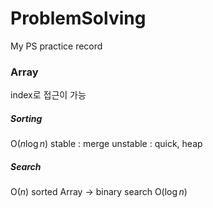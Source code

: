 # ProblemSolving

My PS practice record

### Array
index로 접근이 가능
##### Sorting
O($n$$\log n$)
stable : merge
unstable : quick, heap
##### Search
O($n$)
sorted Array -> binary search O($\log n$)
